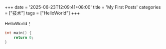 +++
date = '2025-06-23T12:09:41+08:00'
title = 'My First Posts'
categories = ["技术"]
tags = ["HelloWorld"]
+++

HelloWorld！

```cpp
int main() {
    return 0;
}
```

